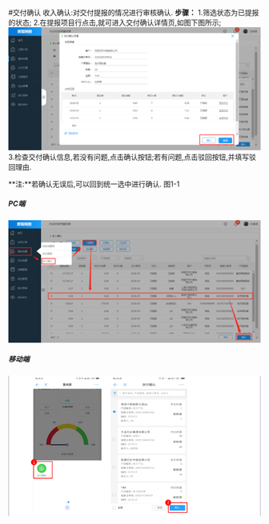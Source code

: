 #交付确认
收入确认:对交付提报的情况进行审核确认.
**步骤：**
1.筛选状态为已提报的状态;
2.在提报项目行点击,就可进入交付确认详情页,如图下图所示;
![](/assets/6.jpg)
3.检查交付确认信息,若没有问题,点击确认按钮;若有问题,点击驳回按钮,并填写驳回理由.

**注:**若确认无误后,可以回到统一选中进行确认.
图1-1
##### PC端
![](/assets/5.jpg)
##### 移动端
![](/assets/16.jpg)
